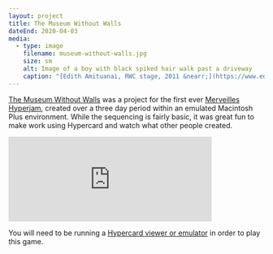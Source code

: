 ```yaml
---
layout: project
title: The Museum Without Walls
dateEnd: 2020-04-03
media:
  - type: image
    filename: museum-without-walls.jpg
    size: sm
    alt: Image of a boy with black spiked hair walk past a driveway
    caption: "[Edith Amituanai, RWC stage, 2011 &nearr;](https://www.edithamituanai.com/The-End-Of-My-Driveway)"
---
```


[The Museum Without Walls](https://tomupom.itch.io/the-museum-without-walls) was a project for the first ever [Merveilles](/projects/merveilles) [Hyperjam](/projects/hyperjam), created over a three day period within an emulated Macintosh Plus environment. While the sequencing is fairly basic, it was great fun to make work using Hypercard and watch what other people created.

<iframe src="https://itch.io/embed/604022?linkback=true&amp;link_color=000aa3" width="400" height="167" frameborder="0"><a href="https://tomupom.itch.io/the-museum-without-walls">The Museum Without Walls by Tom</a></iframe>

You will need to be running a [Hypercard viewer or emulator](https://www.gryphel.com/c/minivmac/index.html) in order to play this game.
